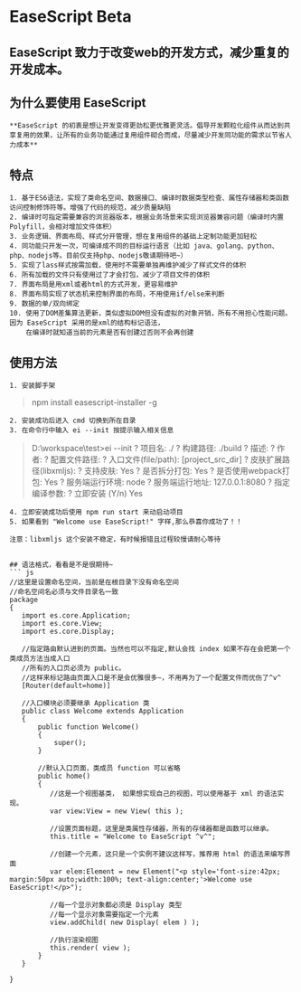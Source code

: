 # EaseScript Beta

## EaseScript 致力于改变web的开发方式，减少重复的开发成本。

## 为什么要使用 EaseScript

    **EaseScript 的初衷是想让开发变得更劲松更优雅更灵活。倡导开发颗粒化组件从而达到共享复用的效果，让所有的业务功能通过复用组件砌合而成，尽量减少开发同功能的需求以节省人力成本**

## 特点

    1. 基于ES6语法，实现了类命名空间、数据接口、编译时数据类型检查、属性存储器和类函数访问控制修饰符等。增强了代码的规范，减少质量缺陷
    2. 编译时可指定需要兼容的浏览器版本，根据业务场景来实现浏览器兼容问题（编译时内置Polyfill，会相对增加文件体积）
    3. 业务逻辑、界面布局、样式分开管理，想在复用组件的基础上定制功能更加轻松
    4. 同功能只开发一次，可编译成不同的目标运行语言（比如 java、golang、python、php、nodejs等。目前仅支持php、nodejs敬请期待吧~）
    5. 实现了lass样式按需加载，使用时不需要单独再维护减少了样式文件的体积
    6. 所有加载的文件只有使用过了才会打包，减少了项目文件的体积
    7. 界面布局是用xml或者html的方式开发，更容易维护
    8. 界面布局实现了状态机来控制界面的布局，不用使用if/else来判断
    9. 数据的单/双向绑定
    10. 使用了DOM差集算法更新，类似虚拟DOM但没有虚拟的对象开销，所有不用担心性能问题。因为 EaseScript 采用的是xml的结构标记语法，
        在编译时就知道当前的元素是否有创建过否则不会再创建


## 使用方法

    1. 安装脚手架

>    npm install easescript-installer -g

    2. 安装成功后进入 cmd 切换到所在目录
    3. 在命令行中输入 ei --init 按提示输入相关信息

>   D:\workspace\test>ei --init
>   ? 项目名: ./
>   ? 构建路径: ./build
>   ? 描述:
>   ? 作者:
>   ? 配置文件路径:
>   ? 入口文件(file/path): [project_src_dir]
>   ? 皮肤扩展路径(libxmljs):
>   ? 支持皮肤: Yes
>   ? 是否拆分打包: Yes
>   ? 是否使用webpack打包: Yes
>   ? 服务端运行环境: node
>   ? 服务端运行地址: 127.0.0.1:8080
>   ? 指定编译参数:
>   ? 立即安装 (Y/n) Yes

    4. 立即安装成功后使用 npm run start 来动启动项目
    5. 如果看到 "Welcome use EaseScript!" 字样,那么恭喜你成功了！！

    注意：libxmljs 这个安装不稳定，有时候报错且过程较慢请耐心等待

```

## 语法格式，看看是不是很期待~
``` js
//这里是设置命名空间，当前是在根目录下没有命名空间
//命名空间名必须与文件目录名一致
package
{
   import es.core.Application;
   import es.core.View;
   import es.core.Display;

   //指定路由默认进到的页面。当然也可以不指定,默认会找 index 如果不存在会把第一个类成员方法当成入口
   //所有的入口页必须为 public。
   //这样来标记路由页面入口是不是会优雅很多~，不用再为了一个配置文件而优伤了^v^
   [Router(default=home)]

   //入口模块必须要继承 Application 类
   public class Welcome extends Application 
   {
       public function Welcome()
       {
           super();
       }

       //默认入口页面，类成员 function 可以省略 
       public home()
       {
          //这是一个视图基类， 如果想实现自己的视图，可以使用基于 xml 的语法实现。
          var view:View = new View( this );

          //设置页面标题，这里是类属性存储器，所有的存储器都是函数可以继承。
          this.title = "Welcome to EaseScript ^v^";

          //创建一个元素，这只是一个实例不建议这样写，推荐用 html 的语法来编写界面
          var elem:Element = new Element("<p style='font-size:42px; margin:50px auto;width:100%; text-align:center;'>Welcome use EaseScript!</p>");

          //每一个显示对象都必须是 Display 类型
          //每一个显示对象需要指定一个元素  
          view.addChild( new Display( elem ) );

          //执行渲染视图
          this.render( view );
       }
   }

}

```
